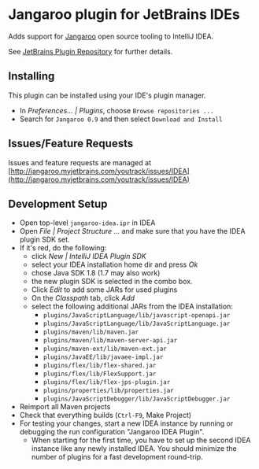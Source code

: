 # Jangaroo plugin for JetBrains IDEs
Adds support for [Jangaroo](http://www.jangaroo.net/) open source tooling to IntelliJ IDEA.

See [JetBrains Plugin Repository](https://plugins.jetbrains.com/plugin/6465) for further details.

## Installing
This plugin can be installed using your IDE's plugin manager.
 - In _Preferences... | Plugins_, choose `Browse repositories ...`
 - Search for `Jangaroo 0.9` and then select `Download and Install`

## Issues/Feature Requests
Issues and feature requests are managed at [http://jangaroo.myjetbrains.com/youtrack/issues/IDEA](http://jangaroo.myjetbrains.com/youtrack/issues/IDEA)

## Development Setup

- Open top-level `jangaroo-idea.ipr` in IDEA
- Open _File | Project Structure ..._ and make sure that you have the IDEA plugin SDK set.
- If it's red, do the following:
  - click _New | IntelliJ IDEA Plugin SDK_
  - select your IDEA installation home dir and press _Ok_
  - chose Java SDK 1.8 (1.7 may also work)
  - the new plugin SDK is selected in the combo box.
  - Click _Edit_ to add some JARs for used plugins
  - On the _Classpath_ tab, click _Add_
  - select the following additional JARs from the IDEA installation:
    - `plugins/JavaScriptLanguage/lib/javascript-openapi.jar`
    - `plugins/JavaScriptLanguage/lib/JavaScriptLanguage.jar`
    - `plugins/maven/lib/maven.jar`
    - `plugins/maven/lib/maven-server-api.jar`
    - `plugins/maven-ext/lib/maven-ext.jar`
    - `plugins/JavaEE/lib/javaee-impl.jar`
    - `plugins/flex/lib/flex-shared.jar`
    - `plugins/flex/lib/FlexSupport.jar`
    - `plugins/flex/lib/flex-jps-plugin.jar`
    - `plugins/properties/lib/properties.jar`
    - `plugins/JavaScriptDebugger/lib/JavaScriptDebugger.jar`
- Reimport all Maven projects
- Check that everything builds (`Ctrl-F9`, Make Project)
- For testing your changes, start a new IDEA instance by running or debugging the run configuration "Jangaroo IDEA Plugin".
  - When starting for the first time, you have to set up the second IDEA instance like any newly installed IDEA. You should minimize the number of plugins for a fast development round-trip.
